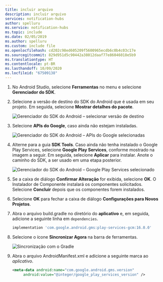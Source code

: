 ```yaml
---
title: incluir arquivo
description: incluir arquivo
services: notification-hubs
author: spelluru
ms.service: notification-hubs
ms.topic: include
ms.date: 02/05/2019
ms.author: spelluru
ms.custom: include file
ms.openlocfilehash: cd202c98ed605209f5600965ecdb6c0b4c03c17e
ms.sourcegitcommit: 829d951d5c90442a38012daaf77e86046018e5b9
ms.translationtype: HT
ms.contentlocale: pt-BR
ms.lasthandoff: 10/09/2020
ms.locfileid: "67509138"
---
```

1. No Android Studio, selecione **Ferramentas** no menu e selecione **Gerenciador do SDK**. 
2. Selecione a versão de destino do SDK do Android que é usada em seu projeto. Em seguida, selecione **Mostrar detalhes do pacote**. 

    ![Gerenciador do SDK do Android – selecionar versão de destino](./media/notification-hubs-android-studio-add-google-play-services/notification-hubs-android-studio-sdk-manager.png)
3. Selecione **APIs do Google**, caso ainda não estejam instaladas.

    ![Gerenciador do SDK do Android – APIs do Google selecionadas](./media/notification-hubs-android-studio-add-google-play-services/googole-apis-selected.png)
4. Alterne para a guia **SDK Tools**. Caso ainda não tenha instalado o Google Play Services, selecione **Google Play Services**, conforme mostrado na imagem a seguir. Em seguida, selecione **Aplicar** para instalar. Anote o caminho do SDK, a ser usado em uma etapa posterior.

    ![Gerenciador do SDK do Android – Google Play Services selecionado](./media/notification-hubs-android-studio-add-google-play-services/google-play-services-selected.png)
3. Se a caixa de diálogo **Confirmar Alteração** for exibida, selecione **OK**. O Instalador de Componente instalará os componentes solicitados. Selecione **Concluir** depois que os componentes forem instalados.
4. Selecione **OK** para fechar a caixa de diálogo **Configurações para Novos Projetos**.  
5. Abra o arquivo build.gradle no diretório do **aplicativo** e, em seguida, adicione a seguinte linha em `dependencies`. 

    ```gradle
    implementation 'com.google.android.gms:play-services-gcm:16.0.0'
    ```
5. Selecione o ícone **Sincronizar Agora** na barra de ferramentas.

    ![Sincronização com o Gradle](./media/notification-hubs-android-studio-add-google-play-services/gradle-sync.png)
1. Abra o arquivo AndroidManifest.xml e adicione a seguinte marca ao *aplicativo*.

    ```xml
    <meta-data android:name="com.google.android.gms.version"
         android:value="@integer/google_play_services_version" />
    ```
